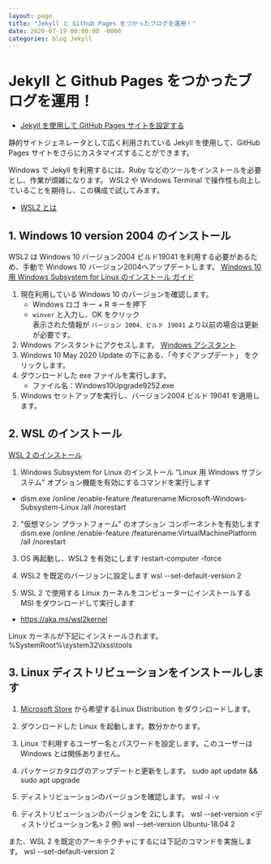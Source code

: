 ```yaml
---
layout: page
title: "Jekyll と Github Pages をつかったブログを運用！"
date: 2020-07-19 00:00:00 -0000
categories: blog Jekyll
---
```


# Jekyll と Github Pages をつかったブログを運用！
+ [Jekyll を使用して GitHub Pages サイトを設定する](https://docs.github.com/ja/github/working-with-github-pages/setting-up-a-github-pages-site-with-jekyll)

静的サイトジェネレータとして広く利用されている Jekyll を使用して、GitHub Pages サイトをさらにカスタマイズすることができます。

Windows で Jekyll を利用するには、Ruby などのツールをインストールを必要とし、作業が煩雑になります。
WSL2 や Windows Terminal で操作性も向上していることを期待し、この構成で試してみます。

+ [WSL2 とは](https://forest.watch.impress.co.jp/docs/shseri/win10may2020/1250493.html)

## 1. Windows 10 version 2004 のインストール
WSL2 は Windows 10 バージョン2004 ビルド19041 を利用する必要があるため、手動で Windows 10 バージョン2004へアップデートします。
[Windows 10 用 Windows Subsystem for Linux のインストール ガイド](https://docs.microsoft.com/ja-jp/windows/wsl/install-win10)

1. 現在利用している Windows 10 のバージョンを確認します。
    + Windows ロゴ キー + R キーを押下
    + `winver` と入力し、OK をクリック  
    表示された情報が `バージョン 2004、ビルド 19041` より以前の場合は更新が必要です。
2. Windows アシスタントにアクセスします。
    [Windows アシスタント](https://www.microsoft.com/software-download/windows10)
3. Windows 10 May 2020 Update の下にある、「今すぐアップデート」 をクリックします。
4. ダウンロードした exe ファイルを実行します。
    + ファイル名：Windows10Upgrade9252.exe
5. Windows セットアップを実行し、バージョン2004 ビルド 19041 を適用します。

## 2. WSL のインストール
[WSL 2 のインストール](https://docs.microsoft.com/ja-jp/windows/wsl/install-win10)

1. Windows Subsystem for Linux のインストール
"Linux 用 Windows サブシステム" オプション機能を有効にするコマンドを実行します
+ dism.exe /online /enable-feature /featurename:Microsoft-Windows-Subsystem-Linux /all /norestart

2. "仮想マシン プラットフォーム" のオプション コンポーネントを有効します
dism.exe /online /enable-feature /featurename:VirtualMachinePlatform /all /norestart

3. OS 再起動し、WSL2 を有効にします
restart-computer -force

4. WSL2 を既定のバージョンに設定します
wsl --set-default-version 2

5. WSL 2 で使用する Linux カーネルをコンピューターにインストールする MSI をダウンロードして実行します
+ https://aka.ms/wsl2kernel

Linux カーネルが下記にインストールされます。
%SystemRoot%\system32\lxss\tools

## 3. Linux ディストリビューションをインストールします
1. [Microsoft Store](https://aka.ms/wslstore) から希望するLinux Distribution をダウンロードします。

2. ダウンロードした Linux を起動します。数分かかります。

3. Linux で利用するユーザー名とパスワードを設定します。このユーザーは Windows とは関係ありません。

4. パッケージカタログのアップデートと更新をします。
sudo apt update && sudo apt upgrade

5. ディストリビューションのバージョンを確認します。
wsl -l -v

5. ディストリビューションのバージョンを 2にします。
wsl --set-version <ディストリビューション名> 2
例) wsl --set-version Ubuntu-18.04 2

また、WSL 2 を既定のアーキテクチャにするには下記のコマンドを実施します。
wsl --set-default-version 2






